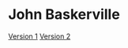 # John Baskerville

[Version 1](https://Asiewruk222.github.io./baskerville/baskerville-1.html)
[Version 2](https://Asiewruk222.github.io./baskerville/baskerville-2.html)